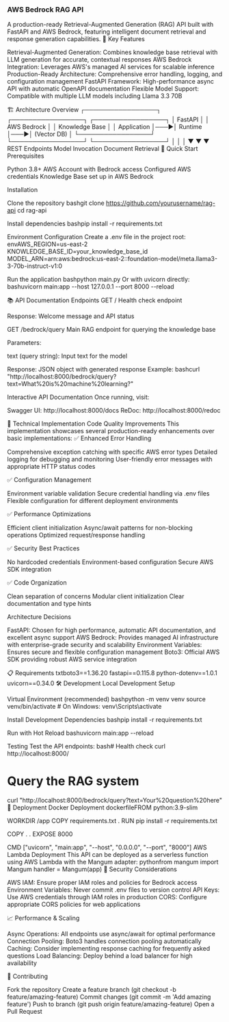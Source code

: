###  AWS Bedrock RAG API
A production-ready Retrieval-Augmented Generation (RAG) API built with FastAPI and AWS Bedrock, featuring intelligent document retrieval and response generation capabilities.
🌟 Key Features

Retrieval-Augmented Generation: Combines knowledge base retrieval with LLM generation for accurate, contextual responses
AWS Bedrock Integration: Leverages AWS's managed AI services for scalable inference
Production-Ready Architecture: Comprehensive error handling, logging, and configuration management
FastAPI Framework: High-performance async API with automatic OpenAPI documentation
Flexible Model Support: Compatible with multiple LLM models including Llama 3.3 70B

🏗️ Architecture Overview
┌─────────────────┐    ┌─────────────────┐    ┌─────────────────┐
│   FastAPI       │    │   AWS Bedrock   │    │  Knowledge Base │
│   Application   │───▶│   Runtime       │───▶│   (Vector DB)   │
└─────────────────┘    └─────────────────┘    └─────────────────┘
        │                       │                       │
        ▼                       ▼                       ▼
   REST Endpoints        Model Invocation        Document Retrieval
🚀 Quick Start
Prerequisites

Python 3.8+
AWS Account with Bedrock access
Configured AWS credentials
Knowledge Base set up in AWS Bedrock

Installation

Clone the repository
bashgit clone https://github.com/yourusername/rag-api
cd rag-api

Install dependencies
bashpip install -r requirements.txt

Environment Configuration
Create a .env file in the project root:
envAWS_REGION=us-east-2
KNOWLEDGE_BASE_ID=your_knowledge_base_id
MODEL_ARN=arn:aws:bedrock:us-east-2::foundation-model/meta.llama3-3-70b-instruct-v1:0

Run the application
bashpython main.py
Or with uvicorn directly:
bashuvicorn main:app --host 127.0.0.1 --port 8000 --reload


📚 API Documentation
Endpoints
GET /
Health check endpoint

Response: Welcome message and API status

GET /bedrock/query
Main RAG endpoint for querying the knowledge base

Parameters:

text (query string): Input text for the model


Response: JSON object with generated response
Example:
bashcurl "http://localhost:8000/bedrock/query?text=What%20is%20machine%20learning?"


Interactive API Documentation
Once running, visit:

Swagger UI: http://localhost:8000/docs
ReDoc: http://localhost:8000/redoc

🔧 Technical Implementation
Code Quality Improvements
This implementation showcases several production-ready enhancements over basic implementations:
✅ Enhanced Error Handling

Comprehensive exception catching with specific AWS error types
Detailed logging for debugging and monitoring
User-friendly error messages with appropriate HTTP status codes

✅ Configuration Management

Environment variable validation
Secure credential handling via .env files
Flexible configuration for different deployment environments

✅ Performance Optimizations

Efficient client initialization
Async/await patterns for non-blocking operations
Optimized request/response handling

✅ Security Best Practices

No hardcoded credentials
Environment-based configuration
Secure AWS SDK integration

✅ Code Organization

Clean separation of concerns
Modular client initialization
Clear documentation and type hints

Architecture Decisions

FastAPI: Chosen for high performance, automatic API documentation, and excellent async support
AWS Bedrock: Provides managed AI infrastructure with enterprise-grade security and scalability
Environment Variables: Ensures secure and flexible configuration management
Boto3: Official AWS SDK providing robust AWS service integration

📋 Requirements
txtboto3==1.36.20
fastapi==0.115.8
python-dotenv==1.0.1
uvicorn==0.34.0
🛠️ Development
Local Development Setup

Virtual Environment (recommended)
bashpython -m venv venv
source venv/bin/activate  # On Windows: venv\Scripts\activate

Install Development Dependencies
bashpip install -r requirements.txt

Run with Hot Reload
bashuvicorn main:app --reload


Testing
Test the API endpoints:
bash# Health check
curl http://localhost:8000/

# Query the RAG system
curl "http://localhost:8000/bedrock/query?text=Your%20question%20here"
🚀 Deployment
Docker Deployment
dockerfileFROM python:3.9-slim

WORKDIR /app
COPY requirements.txt .
RUN pip install -r requirements.txt

COPY . .
EXPOSE 8000

CMD ["uvicorn", "main:app", "--host", "0.0.0.0", "--port", "8000"]
AWS Lambda Deployment
This API can be deployed as a serverless function using AWS Lambda with the Mangum adapter:
pythonfrom mangum import Mangum
handler = Mangum(app)
🔐 Security Considerations

AWS IAM: Ensure proper IAM roles and policies for Bedrock access
Environment Variables: Never commit .env files to version control
API Keys: Use AWS credentials through IAM roles in production
CORS: Configure appropriate CORS policies for web applications

📈 Performance & Scaling

Async Operations: All endpoints use async/await for optimal performance
Connection Pooling: Boto3 handles connection pooling automatically
Caching: Consider implementing response caching for frequently asked questions
Load Balancing: Deploy behind a load balancer for high availability

🤝 Contributing

Fork the repository
Create a feature branch (git checkout -b feature/amazing-feature)
Commit changes (git commit -m 'Add amazing feature')
Push to branch (git push origin feature/amazing-feature)
Open a Pull Request
